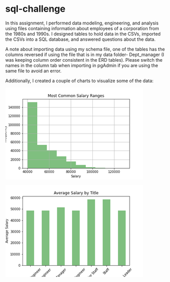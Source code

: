 # sql-challenge

In this assignment, I performed data modeling, engineering, and analysis using 
files containing information about employees of a corporation from the 1980s and 1990s. 
I designed tables to hold data in the CSVs, imported the CSVs into a SQL database, and 
answered questions about the data. 

A note about importing data using my schema file, one of the tables has the columns reversed if using the file that is in my data folder- Dept_manager (I was keeping column order consistent in the ERD tables). Please switch the names in the column tab when importing in pgAdmin if you are using the same file to avoid an error.

Additionally, I created a couple of charts to visualize some of the data:

![Salary Frequency](EmployeeSQL/commonsalary.png)

![Average Salary By Title](EmployeeSQL/avgsalarybytitle.png)
